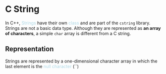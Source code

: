 # C String
In C++, <span style = "color:lightblue">Strings</span> have their own <span style = "color:lightblue">class</span> and are part of the `cstring` library. Strings are not a basic data type. Although they are represented as **an array of characters**, a simple `char` array is different from a C string.

## Representation
Strings are represented by a one-dimensional character array in which the last element is the <span style = "color:lightblue">null character</span> (``)
